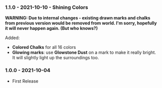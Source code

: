 ### 1.1.0 - 2021-10-10 - Shining Colors
**WARNING: Due to internal changes - existing drawn marks and chalks from previous version would be removed from world. I'm sorry, hopefully it will never happen again. (But who knows?)** 

Added:
- **Colored Chalks** for all 16 colors
- **Glowing marks**: use **Glowstone Dust** on a mark to make it really bright. It will slightly light up the surroundings too.

### 1.0.0 - 2021-10-04
- First Release